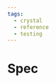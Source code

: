 ```yaml
---
tags:
  - crystal
  - reference
  - testing
---
```


# Spec

<!--
TODO: Finish this reference
TODO: Add tutorial and link to it
TODO: Add any recipes and link to them
-->
